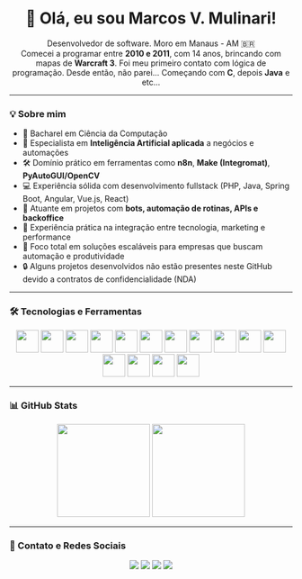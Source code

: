 
<h1 align="center">👋 Olá, eu sou Marcos V. Mulinari!</h1>
<p align="center">
  Desenvolvedor de software. Moro em Manaus - AM 🇧🇷<br>
  Comecei a programar entre <strong>2010 e 2011</strong>, com 14 anos, brincando com mapas de <strong>Warcraft 3</strong>. Foi meu primeiro contato com lógica de programação. Desde então, não parei... Começando com <strong>C</strong>, depois <strong>Java</strong> e etc...
</p>

---

### 💡 Sobre mim
- 📘 Bacharel em Ciência da Computação
- 🧠 Especialista em <strong>Inteligência Artificial aplicada</strong> a negócios e automações
- 🛠️ Domínio prático em ferramentas como <strong>n8n</strong>, <strong>Make (Integromat)</strong>, <strong>PyAutoGUI/OpenCV</strong>
- 💻 Experiência sólida com desenvolvimento fullstack (PHP, Java, Spring Boot, Angular, Vue.js, React)
- 🤖 Atuante em projetos com <strong>bots, automação de rotinas, APIs e backoffice</strong>
- 🧲 Experiência prática na integração entre tecnologia, marketing e performance
- 🚀 Foco total em soluções escaláveis para empresas que buscam automação e produtividade
- 🔒 Alguns projetos desenvolvidos não estão presentes neste GitHub devido a contratos de confidencialidade (NDA)

---

### 🛠️ Tecnologias e Ferramentas
<p align="center">
  <img src="https://cdn.jsdelivr.net/gh/devicons/devicon/icons/javascript/javascript-original.svg" width="40" />
  <img src="https://cdn.jsdelivr.net/gh/devicons/devicon/icons/typescript/typescript-original.svg" width="40" />
  <img src="https://cdn.jsdelivr.net/gh/devicons/devicon/icons/python/python-original.svg" width="40" />
  <img src="https://cdn.jsdelivr.net/gh/devicons/devicon/icons/java/java-original.svg" width="40" />
  <img src="https://cdn.jsdelivr.net/gh/devicons/devicon/icons/spring/spring-original.svg" width="40" />
  <img src="https://cdn.jsdelivr.net/gh/devicons/devicon/icons/php/php-original.svg" width="40" />
  <img src="https://cdn.jsdelivr.net/gh/devicons/devicon/icons/laravel/laravel-line.svg" width="40" />
  <img src="https://cdn.jsdelivr.net/gh/devicons/devicon/icons/codeigniter/codeigniter-plain.svg" width="40" />
  <img src="https://cdn.jsdelivr.net/gh/devicons/devicon/icons/vuejs/vuejs-original.svg" width="40" />
  <img src="https://cdn.jsdelivr.net/gh/devicons/devicon/icons/react/react-original.svg" width="40" />
  <img src="https://cdn.jsdelivr.net/gh/devicons/devicon/icons/angularjs/angularjs-original.svg" width="40" />
  <img src="https://cdn.jsdelivr.net/gh/devicons/devicon/icons/mysql/mysql-original.svg" width="40" />
  <img src="https://cdn.jsdelivr.net/gh/devicons/devicon/icons/postgresql/postgresql-original.svg" width="40" />
  <img src="https://cdn.jsdelivr.net/gh/devicons/devicon/icons/django/django-plain.svg" width="40" />
  <img src="https://www.svgrepo.com/show/354355/slim.svg" width="40" />
</p>

---

### 📊 GitHub Stats

<p align="center">
  <img src="https://github-readme-stats.vercel.app/api?username=Marcos934&show_icons=true&theme=radical&hide_rank=true" height="165" />
  <img src="https://github-readme-stats.vercel.app/api/top-langs/?username=Marcos934&layout=compact&theme=radical" height="165" />
</p>

---

### 🔗 Contato e Redes Sociais

<p align="center">
  <a href="https://www.instagram.com/marcosmulinarii/" target="_blank"><img src="https://img.shields.io/badge/Instagram-%23E4405F.svg?&style=for-the-badge&logo=instagram&logoColor=white"/></a>
  <a href="mailto:marcos.mulinari97@gmail.com"><img src="https://img.shields.io/badge/Gmail-%2312100E.svg?&style=for-the-badge&logo=gmail&logoColor=white"/></a>
  <a href="https://wa.me/5592991461245" target="_blank"><img src="https://img.shields.io/badge/WhatsApp-%2325D366.svg?&style=for-the-badge&logo=whatsapp&logoColor=white"/></a>
  <a href="https://www.linkedin.com/in/marcosmulinarii/" target="_blank"><img src="https://img.shields.io/badge/LinkedIn-%230077B5.svg?&style=for-the-badge&logo=linkedin&logoColor=white"/></a>
</p>
